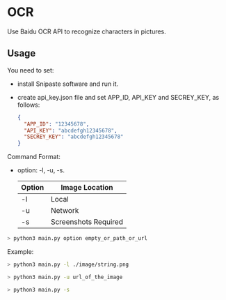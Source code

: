 # OCR

Use Baidu OCR API to recognize characters in pictures.

## Usage

You need to set:

*   install Snipaste software and run it.
*   create api_key.json file and set APP_ID, API_KEY and SECREY_KEY, as follows:

    ```json
    {
      "APP_ID": "12345678",
      "API_KEY": "abcdefgh12345678",
      "SECREY_KEY": "abcdefgh12345678"
    }
    ```

Command Format:

*   option: -l, -u, -s.

    | Option | Image Location       |
    | ------ | -------------------- |
    | -l     | Local                |
    | -u     | Network              |
    | -s     | Screenshots Required |

```bash
> python3 main.py option empty_or_path_or_url
```

Example:

```bash
> python3 main.py -l ./image/string.png

> python3 main.py -u url_of_the_image

> python3 main.py -s
```
